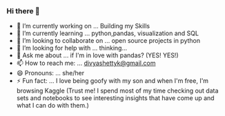 ### Hi there 👋

- 🔭 I’m currently working on ... Building my Skills 
- 🌱 I’m currently learning ... python,pandas, visualization and SQL
- 👯 I’m looking to collaborate on ... open source projects in python 
- 🤔 I’m looking for help with ... thinking...
- 💬 Ask me about ... if I'm  in love with pandas? (YES! YES!)
- 📫 How to reach me: ... divyashettyk@gmail.com
- 😄 Pronouns: ... she/her
- ⚡ Fun fact: ... I love being goofy with my son and when I'm free, I'm browsing Kaggle (Trust me! I spend most of my time checking out data sets and notebooks to see interesting insights that have come up and what I can do with them.)
